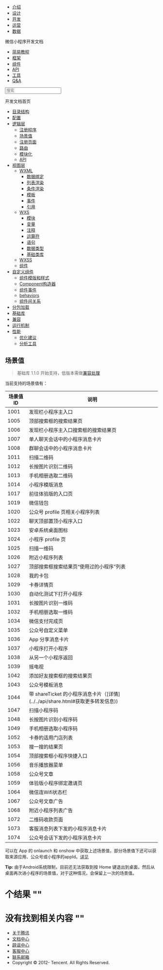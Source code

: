 <div class="book with-summary">

<div class="head">

<div class="head_box">

# [](javascript:; "_('微信公众平台 小程序')")

<div class="header_ctrls">

*   [介绍](https://mp.weixin.qq.com/debug/wxadoc/introduction/index.html)
*   [设计](https://mp.weixin.qq.com/debug/wxadoc/design/index.html)
*   [开发](https://mp.weixin.qq.com/debug/wxadoc/dev/index.html)
*   [运营](https://mp.weixin.qq.com/debug/wxadoc/product/index.html)
*   [数据](https://mp.weixin.qq.com/debug/wxadoc/analysis/index.html)

</div>

</div>

</div>

<div class="sub_nav_box">

<div class="sub_nav_inner">

<div class="book-summary-opr" id="js-book-summary-opr"><a class="book-summary-btn"></a></div>

<div class="top_sub_nav">

<div class="top_title_wap"><span class="icon_title icon_dev"></span>

微信小程序开发文档

</div>

*   [简易教程](../../)
*   [框架](../MINA.html)
*   [组件](../../component/)
*   [API](../../api/)
*   [工具](../../devtools/devtools.html)
*   [Q&A](../../qa.html)

</div>

<div id="book-search-input" role="search">

<form><label for="search-input" class="search-icon" id="js-search-icon"></label><input type="text" id="search-input" name="search-input" placeholder="搜索"> </form>

</div>

</div>

</div>

<div class="book-summary">

<div class="book-summary-home" id="js-summary-home"><a><span class="icon_home_s icon_dev"></span><span class="s_title_2">开发文档首页</span></a></div>

<nav role="navigation">

*   [目录结构](../structure.html)
*   [配置](../config.html)
*   [逻辑层](./)
    *   [注册程序](app.html)
    *   [场景值](scene.html)
    *   [注册页面](page.html)
    *   [路由](route.html)
    *   [模块化](module.html)
    *   [API](api.html)
*   [视图层](../view/)
    *   [WXML](../view/wxml/)
        *   [数据绑定](../view/wxml/data.html)
        *   [列表渲染](../view/wxml/list.html)
        *   [条件渲染](../view/wxml/conditional.html)
        *   [模板](../view/wxml/template.html)
        *   [事件](../view/wxml/event.html)
        *   [引用](../view/wxml/import.html)
    *   [WXS](../view/wxs/)
        *   [模块](../view/wxs/01wxs-module.html)
        *   [变量](../view/wxs/02variate.html)
        *   [注释](../view/wxs/03annotation.html)
        *   [运算符](../view/wxs/04operator.html)
        *   [语句](../view/wxs/05statement.html)
        *   [数据类型](../view/wxs/06datatype.html)
        *   [基础类库](../view/wxs/07basiclibrary.html)
    *   [WXSS](../view/wxss.html)
    *   [组件](../view/component.html)
*   [自定义组件](../custom-component/)
    *   [组件模版和样式](../custom-component/wxml-wxss.html)
    *   [Component构造器](../custom-component/component.html)
    *   [组件事件](../custom-component/events.html)
    *   [behaviors](../custom-component/behaviors.html)
    *   [组件间关系](../custom-component/relations.html)
*   [分包加载](../subpackages.html)
*   [基础库](../client-lib.html)
*   [兼容](../compatibility.html)
*   [运行机制](../operating-mechanism.html)
*   [性能](../performance/)
    *   [优化建议](../performance/tips.html)
    *   [分析工具](../performance/tools.html)

</nav>

</div>

<div class="book-body">

<div class="body-inner">

<div class="page-wrapper" tabindex="-1" role="main">

<div class="page-inner">

<div id="book-search-results">

<div class="search-noresults">

<section class="normal markdown-section">

# 场景值

> 基础库 1.1.0 开始支持，低版本需做[兼容处理](../compatibility.html)

当前支持的场景值有：

<table>

<thead>

<tr>

<th>场景值ID</th>

<th>说明</th>

</tr>

</thead>

<tbody>

<tr>

<td>1001</td>

<td>发现栏小程序主入口</td>

</tr>

<tr>

<td>1005</td>

<td>顶部搜索框的搜索结果页</td>

</tr>

<tr>

<td>1006</td>

<td>发现栏小程序主入口搜索框的搜索结果页</td>

</tr>

<tr>

<td>1007</td>

<td>单人聊天会话中的小程序消息卡片</td>

</tr>

<tr>

<td>1008</td>

<td>群聊会话中的小程序消息卡片</td>

</tr>

<tr>

<td>1011</td>

<td>扫描二维码</td>

</tr>

<tr>

<td>1012</td>

<td>长按图片识别二维码</td>

</tr>

<tr>

<td>1013</td>

<td>手机相册选取二维码</td>

</tr>

<tr>

<td>1014</td>

<td>小程序模版消息</td>

</tr>

<tr>

<td>1017</td>

<td>前往体验版的入口页</td>

</tr>

<tr>

<td>1019</td>

<td>微信钱包</td>

</tr>

<tr>

<td>1020</td>

<td>公众号 profile 页相关小程序列表</td>

</tr>

<tr>

<td>1022</td>

<td>聊天顶部置顶小程序入口</td>

</tr>

<tr>

<td>1023</td>

<td>安卓系统桌面图标</td>

</tr>

<tr>

<td>1024</td>

<td>小程序 profile 页</td>

</tr>

<tr>

<td>1025</td>

<td>扫描一维码</td>

</tr>

<tr>

<td>1026</td>

<td>附近小程序列表</td>

</tr>

<tr>

<td>1027</td>

<td>顶部搜索框搜索结果页“使用过的小程序”列表</td>

</tr>

<tr>

<td>1028</td>

<td>我的卡包</td>

</tr>

<tr>

<td>1029</td>

<td>卡券详情页</td>

</tr>

<tr>

<td>1030</td>

<td>自动化测试下打开小程序</td>

</tr>

<tr>

<td>1031</td>

<td>长按图片识别一维码</td>

</tr>

<tr>

<td>1032</td>

<td>手机相册选取一维码</td>

</tr>

<tr>

<td>1034</td>

<td>微信支付完成页</td>

</tr>

<tr>

<td>1035</td>

<td>公众号自定义菜单</td>

</tr>

<tr>

<td>1036</td>

<td>App 分享消息卡片</td>

</tr>

<tr>

<td>1037</td>

<td>小程序打开小程序</td>

</tr>

<tr>

<td>1038</td>

<td>从另一个小程序返回</td>

</tr>

<tr>

<td>1039</td>

<td>摇电视</td>

</tr>

<tr>

<td>1042</td>

<td>添加好友搜索框的搜索结果页</td>

</tr>

<tr>

<td>1043</td>

<td>公众号模板消息</td>

</tr>

<tr>

<td>1044</td>

<td>带 shareTicket 的小程序消息卡片（[详情](../../api/share.html#获取更多转发信息))</td>

</tr>

<tr>

<td>1047</td>

<td>扫描小程序码</td>

</tr>

<tr>

<td>1048</td>

<td>长按图片识别小程序码</td>

</tr>

<tr>

<td>1049</td>

<td>手机相册选取小程序码</td>

</tr>

<tr>

<td>1052</td>

<td>卡券的适用门店列表</td>

</tr>

<tr>

<td>1053</td>

<td>搜一搜的结果页</td>

</tr>

<tr>

<td>1054</td>

<td>顶部搜索框小程序快捷入口</td>

</tr>

<tr>

<td>1056</td>

<td>音乐播放器菜单</td>

</tr>

<tr>

<td>1058</td>

<td>公众号文章</td>

</tr>

<tr>

<td>1059</td>

<td>体验版小程序绑定邀请页</td>

</tr>

<tr>

<td>1064</td>

<td>微信连Wifi状态栏</td>

</tr>

<tr>

<td>1067</td>

<td>公众号文章广告</td>

</tr>

<tr>

<td>1068</td>

<td>附近小程序列表广告</td>

</tr>

<tr>

<td>1072</td>

<td>二维码收款页面</td>

</tr>

<tr>

<td>1073</td>

<td>客服消息列表下发的小程序消息卡片</td>

</tr>

<tr>

<td>1074</td>

<td>公众号会话下发的小程序消息卡片</td>

</tr>

</tbody>

</table>

可以在 App 的 onlaunch 和 onshow 中获取上述场景值，部分场景值下还可以获取来源应用、公众号或小程序的appId。[详见](app.html)

**Tip:** 由于Android系统限制，目前还无法获取到按 Home 键退出到桌面，然后从桌面再次进小程序的场景值，对于这种情况，会保留上一次的场景值。

</section>

</div>

<div class="search-results">

<div class="has-results">

# <span class="search-results-count"></span>个结果 "<span class="search-query"></span>"

</div>

<div class="no-results">

# 没有找到相关内容 "<span class="search-query"></span>"

</div>

</div>

</div>

</div>

</div>

<div class="foot" id="footer">

*   [关于腾讯](http://www.tencent.com/zh-cn/index.shtml)
*   [文档中心](https://mp.weixin.qq.com/debug/wxadoc/introduction/index.html?t=1484641676&)
*   [辟谣中心](https://mp.weixin.qq.com/cgi-bin/opshowpage?action=dispelinfo&lang=zh_CN&begin=1&count=9)
*   [客服中心](http://kf.qq.com/faq/120911VrYVrA1509086vyumm.html)
*   [联系邮箱](mailto:weixinmp@qq.com)
*   Copyright © 2012-<span id="s_copyright_year"></span> Tencent. All Rights Reserved.

</div>

</div>

[](app.html)[](page.html)</div>

</div>